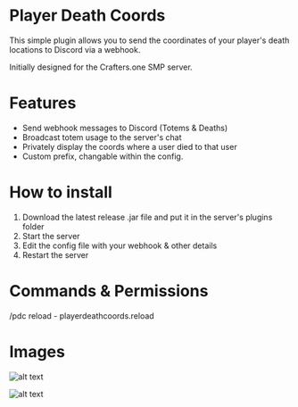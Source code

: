 # Player Death Coords
 This simple plugin allows you to send the coordinates of your player's death locations to Discord via a webhook.

Initially designed for the Crafters.one SMP server.

# Features
- Send webhook messages to Discord (Totems & Deaths)
 - Broadcast totem usage to the server's chat
 - Privately display the coords where a user died to that user
 - Custom prefix, changable within the config.

# How to install
1. Download the latest release .jar file and put it in the server's plugins folder
2. Start the server
3. Edit the config file with your webhook & other details
4. Restart the server

# Commands & Permissions
/pdc reload - playerdeathcoords.reload

# Images

![alt text](https://i.imgur.com/3fs2HNh.png)

![alt text](https://i.imgur.com/gvaF42Z.png)
